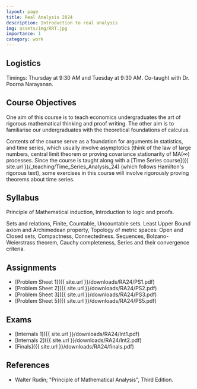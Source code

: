 ```yaml
---
layout: page
title: Real Analysis 2024
description: Introduction to real analysis
img: assets/img/RRT.jpg
importance: 1
category: work
---
```

## Logistics 

Timings: Thursday at 9:30 AM and Tuesday at 9:30 AM.
Co-taught with Dr. Poorna Narayanan.

## Course Objectives

One aim of this course is to teach economics undergraduates the art of rigorous mathematical thinking and proof writing. The other aim is to familiarise our undergraduates with the theoretical foundations of calculus. 

Contents of the course serve as a foundation for arguments in statistics, and time series, which usually involve asymptotics (think of the law of large numbers, central limit theorem or proving covariance stationarity of MA($\infty$) processes. Since the course is taught along with a [Time Series course]({{ site.url }}/_teaching/Time_Series_Analysis_24) (which follows Hamilton's rigorous text), some exercises in this course will involve rigorously proving theorems about time series.  

## Syllabus

Principle of Mathematical induction, Introduction to logic and proofs.

Sets and relations, Finite, Countable, Uncountable sets.
Least Upper Bound axiom and Archimedean property, 
Topology of metric spaces: Open and Closed sets, Compactness, Connectedness.
Sequences, Bolzano-Weierstrass theorem, Cauchy completeness, Series and their convergence criteria. 

## Assignments

- [Problem Sheet 1]({{ site.url }}/downloads/RA24/PS1.pdf)
- [Problem Sheet 2]({{ site.url }}/downloads/RA24/PS2.pdf)
- [Problem Sheet 3]({{ site.url }}/downloads/RA24/PS3.pdf)
- [Problem Sheet 5]({{ site.url }}/downloads/RA24/PS5.pdf)
## Exams
- [Internals 1]({{ site.url }}/downloads/RA24/Int1.pdf)
- [Internals 2]({{ site.url }}/downloads/RA24/Int2.pdf)
- [Finals]({{ site.url }}/downloads/RA24/finals.pdf) 
## References
- Walter Rudin; "Principle of Mathematical Analysis", Third Edition.
